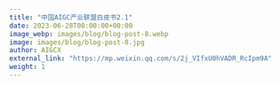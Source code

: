 ```yaml
---
title: "中国AIGC产业联盟白皮书2.1"
date: 2023-06-28T00:00:00+00:00
image_webp: images/blog/blog-post-8.webp
image: images/blog/blog-post-8.jpg
author: AIGCX
external_link: "https://mp.weixin.qq.com/s/2j_VIfxU0hVADR_RcIpm9A"
weight: 1
---
```


